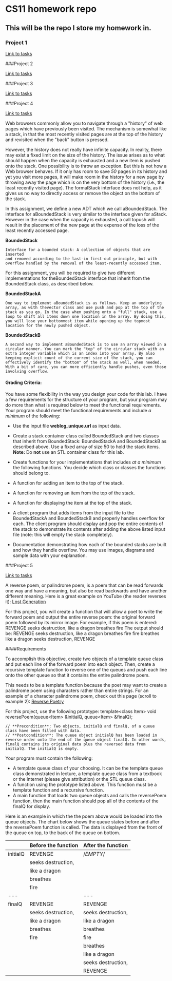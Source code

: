 # CS11 homework repo

## This will be the repo I store my homework in.

### Project 1

[Link to tasks](https://online.santarosa.edu/moodle/mod/assign/view.php?id=165264)

###Project 2

[Link to tasks](https://online.santarosa.edu/moodle/mod/assign/view.php?id=165272) 

###Project 3

[Link to tasks](https://online.santarosa.edu/moodle/mod/assign/view.php?id=165274)

###Project 4

[Link to tasks](https://online.santarosa.edu/moodle/mod/assign/view.php?id=165278)

Web browsers commonly allow you to navigate through a "history" of web pages which have previously been visited. The mechanism is somewhat like a stack, in that the most recently visited pages are at the top of the history and revisited when the "back" button is pressed.

However, the history does not really have infinite capacity. In reality, there may exist a fixed limit on the size of the history. The issue arises as to what should happen when the capacity is exhausted and a new item is pushed onto the stack. One possibility is to throw an exception. But this is not how a Web browser behaves. If it only has room to save _50_ pages in its history and yet you visit more pages, it will make room in the history for a new page by throwing away the page which is on the very bottom of the history (i.e., the least recently visited page). The formalStack interface does not help, as it gives us no way to directly access or remove the object on the bottom of the stack.

In this assignment, we define a new ADT which we call aBoundedStack. The interface for aBoundedStack is very similar to the interface given for aStack. However in the case when the capacity is exhausted, a call topush will result in the placement of the new page at the expense of the loss of the least recently accessed page.

**BoundedStack**

    Interface for a bounded stack: A collection of objects that are inserted
    and removed according to the last-in first-out principle, but with
    overflow handled by the removal of the least-recently accessed item.
 

For this assignment, you will be required to give two different implementations for theBoundedStack interface that inherit from the BoundedStack class, as described below.

**BoundedStackA**

    One way to implement aBoundedStack is as follows. Keep an underlying
    array, as with thevector class and use push and pop at the top of the
    stack as you go. In the case when pushing onto a "full" stack, use a
    loop to shift all items down one location in the array. By doing this,
    you will lose your bottommost item while opening up the topmost
    location for the newly pushed object.

**BoundedStackB**

    A second way to implement aBoundedStack is to use an array viewed in a
    circular manner. You can mark the "top" of the circular stack with an
    extra integer variable which is an index into your array. By also
    keeping explicit count of the current size of the stack, you can
    effectively identify the "bottom" of the stack as well, when needed.
    With a bit of care, you can more efficiently handle pushes, even those
    involving overflow.

#### Grading Criteria:

You have some flexibility in the way you design your code for this lab. I have a few requirements for the structure of your program, but your program may do more than what is required below to meet the functional requirements. Your program should meet the functional requirements and include _a minimum_ of the following:

*   Use the input file **weblog_unique.url** as input data.

*   Create a stack container class called BoundedStack and two classes that inherit from BoundedStack: BoundedStackA and BoundedStackB as described above. Use a fixed array of size 50 to hold the stack items. **Note:** Do **not** use an STL container class for this lab.

*   Create functions for your implementations that includes _at a minimum_ the following functions. You decide which class or classes the functions should belong to.

*   A function for adding an item to the top of the stack.

*   A function for removing an item from the top of the stack.

*   A function for displaying the item at the top of the stack.

*   A client program that adds items from the input file to the BoundedStackA and BoundedStackB and properly handles overflow for each. The client program should display and pop the entire contents of the stack to demonstrate its contents after adding the above listed input file (note: this will empty the stack completely).

*   Documentation demonstrating how each of the bounded stacks are built and how they handle overflow. You may use images, diagrams and sample data with your explanation.

###Project 5

[Link to tasks](https://online.santarosa.edu/moodle/mod/assign/view.php?id=165282)

A reverse poem, or palindrome poem, is a poem that can be read forwards one way and have a meaning, but also be read backwards and have another different meaning. Here is a great example on YouTube (the reader reverses it): [Lost Generation](http://www.youtube.com/watch?feature=player_embedded&v=42E2fAWM6rA)

For this project, you will create a function that will allow a poet to write the forward poem and output the entire reverse poem: the original forward poem followed by its mirror image. For example, if this poem is entered:
    REVENGE
    seeks destruction,
    like a dragon
    breathes
    fire
The output should be:
    REVENGE
    seeks destruction,
    like a dragon
    breathes
    fire
    fire
    breathes
    like a dragon
    seeks destruction,
    REVENGE

####Requirements

To accomplish this objective, create two objects of a template queue class and put each line of the forward poem into each object. Then, create a recursive template function to reverse one of the queues and push each line onto the other queue so that it contains the entire palindrome poem.

This needs to be a template function because the poet may want to create a palindrome poem using characters rather than entire strings. For an example of a character palindrome poem, check out this page (scroll to example 2): [Reverse Poetry](http://wikidave.wikispaces.com/Reverse+Poetry)

For this project, use the following prototype:
    template&lt;class Item&gt;
    void reversePoem(queue&lt;Item&gt; &initialQ, queue&lt;Item&gt; &finalQ);
    
    // **Precondition**: Two objects, initialQ and finalQ, of a queue class have been filled with data.
    // **Postcondition**: The queue object initialQ has been loaded in reverse order onto the end of the queue object finalQ. In other words, finalQ contains its original data plus the reversed data from initialQ. The initialQ is empty.

Your program must contain the following:

- A template queue class of your choosing. It can be the template queue class demonstrated in lecture, a template queue class from a textbook or the Internet (please give attribution) or the STL queue class.
- A function using the prototype listed above. This function must be a template function and a recursive function.
- A main function that loads two queue objects and calls the reversePoem function, then the main function should pop all of the contents of the finalQ for display.

Here is an example in which the the poem above would be loaded into the queue objects. The chart below shows the queue states before and after the reversePoem function is called. The data is displayed from the front of the queue on top, to the back of the queue on bottom.

||Before the function|After the function|
|---|---|---|
|initialQ|REVENGE|/*EMPTY*/|
||seeks destruction,|||
||like a dragon|||
||breathes|||
||fire|||
|---||---|---|
|finalQ|REVENGE|REVENGE|
||seeks destruction,|seeks destruction,|
||like a dragon|like a dragon|
||breathes|breathes|
||fire|fire|
|||breathes|
|||like a dragon|
|||seeks destruction,|
|||REVENGE|